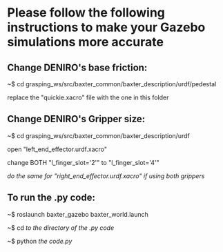 # Please follow the following instructions to make your Gazebo simulations more accurate

## Change DENIRO's base friction:
~$ cd grasping_ws/src/baxter_common/baxter_description/urdf/pedestal

replace the "quickie.xacro" file with the one in this folder

## Change DENIRO's Gripper size:
~$ cd grasping_ws/src/baxter_common/baxter_description/urdf

open "left_end_effector.urdf.xacro"

change BOTH "l_finger_slot='2'" to "l_finger_slot='4'"

*do the same for "right_end_effector.urdf.xacro" if using both grippers*

## To run the .py code:
~$ roslaunch baxter_gazebo baxter_world.launch

~$ cd *to the directory of the .py code*

~$ python *the code.py*
